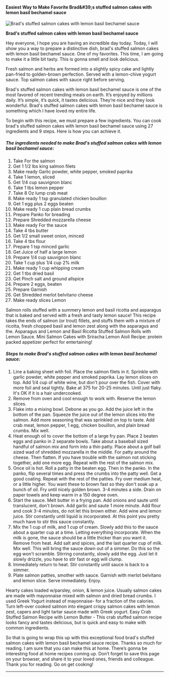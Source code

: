             

#### Easiest Way to Make Favorite Brad&amp;#39;s stuffed salmon cakes with lemon basil bechamel sauce

![Brad's stuffed salmon cakes with lemon basil bechamel sauce](https://img-global.cpcdn.com/recipes/4185c4c8d1b4d37b/751x532cq70/brads-stuffed-salmon-cakes-with-lemon-basil-bechamel-sauce-recipe-main-photo.jpg)

**Brad's stuffed salmon cakes with lemon basil bechamel sauce**

Hey everyone, I hope you are having an incredible day today. Today, I will show you a way to prepare a distinctive dish, brad's stuffed salmon cakes with lemon basil bechamel sauce. One of my favorites. This time, I am going to make it a little bit tasty. This is gonna smell and look delicious.

Fresh salmon and herbs are formed into a slightly spicy cake and lightly pan-fried to golden-brown perfection. Served with a lemon-chive yogurt sauce. Top salmon cakes with sauce right before serving.

Brad's stuffed salmon cakes with lemon basil bechamel sauce is one of the most favored of recent trending meals on earth. It’s enjoyed by millions daily. It’s simple, it’s quick, it tastes delicious. They’re nice and they look wonderful. Brad's stuffed salmon cakes with lemon basil bechamel sauce is something which I have loved my entire life.

To begin with this recipe, we must prepare a few ingredients. You can cook brad's stuffed salmon cakes with lemon basil bechamel sauce using 27 ingredients and 9 steps. Here is how you can achieve it.

##### The ingredients needed to make Brad's stuffed salmon cakes with lemon basil bechamel sauce:

1.  Take For the salmon
2.  Get 1 1/2 lbs king salmon filets
3.  Make ready Garlic powder, white pepper, smoked paprika
4.  Take 1 lemon, sliced
5.  Get 1/4 cup sauvignon blanc
6.  Take 1 tbs lemon pepper
7.  Take 8 Oz lump crab meat
8.  Make ready 1 tsp granulated chicken bouillon
9.  Get 1 egg plus 2 eggs beaten
10.  Make ready 1 cup plain bread crumbs
11.  Prepare Panko for breading
12.  Prepare Shredded mozzarella cheese
13.  Make ready For the sauce
14.  Take 4 tbs butter
15.  Get 1/2 small sweet onion, minced
16.  Take 4 tbs flour
17.  Prepare 1 tsp minced garlic
18.  Get Juice of half a large lemon
19.  Prepare 1/4 cup sauvignon blanc
20.  Take 1 cup plus 1/4 cup 2% milk
21.  Make ready 1 cup whipping cream
22.  Get 1 tbs dried basil
23.  Get Pinch salt and ground allspice
24.  Prepare 2 eggs, beaten
25.  Prepare Garnish
26.  Get Shredded merlot belvitano cheese
27.  Make ready slices Lemon

Salmon rolls stuffed with a summery lemon and basil ricotta and asparagus that is baked and served with a fresh and tasty lemon sauce! This recipe takes the ends of salmon (or trout) fillets, and stuffs them with a mixture of ricotta, fresh chopped basil and lemon zest along with the asparagus and the. Asparagus and Lemon and Basil Ricotta Stuffed Salmon Rolls with Lemon Sauce. Mini Salmon Cakes with Sriracha Lemon Aioli Recipe: protein packed appetizer perfect for entertaining!

##### Steps to make Brad's stuffed salmon cakes with lemon basil bechamel sauce:

1.  Line a baking sheet with foil. Place the salmon filets in it. Sprinkle with garlic powder, white pepper and smoked paprika. Lay lemon slices on top. Add 1/4 cup of white wine, but don't pour over the fish. Cover with more foil and seal tightly. Bake at 375 for 20-25 minutes. Until just flaky. It's OK if it is a hair undercooked.
2.  Remove from oven and cool enough to work with. Reserve the lemon slices.
3.  Flake into a mixing bowl. Debone as you go. Add the juice left in the bottom of the pan. Squeeze the juice out of the lemon slices into the salmon. Add more seasoning that was sprinkled on top to taste. Add crab meat, lemon pepper, 1 egg, chicken bouillon, and plain bread crumbs. Mix well.
4.  Heat enough oil to cover the bottom of a large fry pan. Place 2 beaten eggs and panko in 2 separate bowls. Take about a baseball sized handful of salmon mix and form into a thin patty. Place about a golf ball sized wad of shredded mozzarella in the middle. For patty around the cheese. Then flatten. If you have trouble with the salmon not sticking together, add one more egg. Repeat with the rest of the salmon mix.
5.  Once oil is hot. Roll a patty in the beaten egg. Then in the panko. In the panko, flip several times and press the crumbs into the patty well. Get a good coating. Repeat with the rest of the patties. Fry over medium heat, or a little higher. You want these to brown fast so they don't soak up a bunch of oil. Fry until nicely golden brown. 3-4 minutes a side. Drain on paper towels and keep warm in a 150 degree oven.
6.  Start the sauce. Melt butter in a frying pan. Add onions and saute until translucent, don't brown. Add garlic and saute 1 more minute. Add flour and cook 3-4 minutes, do not let this brown either. Add wine and lemon juice. Stir constantly until liquid is incorporated. At this point you pretty much have to stir this sauce constantly.
7.  Mix the 1 cup of milk, and 1 cup of cream. Slowly add this to the sauce about a quarter cup at a time. Letting everything incorporate. When the milk is gone, the sauce should be a little thicker than you want it. Remove from heat. Add salt and spices, and the last quarter cup of milk. Mix well. This will bring the sauce down out of a simmer. Do this so the egg won't scramble. Stirring constantly, slowly add the egg. Just let it slowly drizzle, you have to stir fast or egg will clump.
8.  Immediately return to heat. Stir constantly until sauce is back to a simmer.
9.  Plate salmon patties, smother with sauce. Garnish with merlot belvitano and lemon slice. Serve immediately. Enjoy.

Hearty cakes loaded w/parsley, onion, & lemon juice. Usually salmon cakes are made with mayonnaise mixed with salmon and dried bread crumbs. I used Greek Yogurt instead of mayonnaise- for a fraction of the calories. Turn left-over cooked salmon into elegant crispy salmon cakes with lemon zest, capers and light tartar sauce made with Greek yogurt. Easy Crab Stuffed Salmon Recipe with Lemon Butter - This crab stuffed salmon recipe looks fancy and tastes delicious, but is quick and easy to make with common ingredients.

So that is going to wrap this up with this exceptional food brad's stuffed salmon cakes with lemon basil bechamel sauce recipe. Thanks so much for reading. I am sure that you can make this at home. There’s gonna be interesting food at home recipes coming up. Don’t forget to save this page on your browser, and share it to your loved ones, friends and colleague. Thank you for reading. Go on get cooking!

* * *